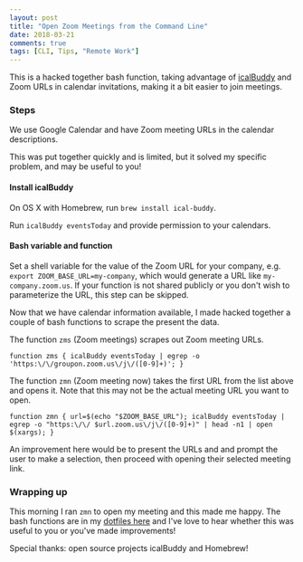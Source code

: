 ```yaml
---
layout: post
title: "Open Zoom Meetings from the Command Line"
date: 2018-03-21
comments: true
tags: [CLI, Tips, "Remote Work"]
---
```


This is a hacked together bash function, taking advantage of [icalBuddy](http://hasseg.org/icalBuddy/) and Zoom URLs in calendar invitations, making it a bit easier to join meetings.

### Steps

We use Google Calendar and have Zoom meeting URLs in the calendar descriptions.

This was put together quickly and is limited, but it solved my specific problem, and may be useful to you!

#### Install icalBuddy

On OS X with Homebrew, run `brew install ical-buddy`.

Run `icalBuddy eventsToday` and provide permission to your calendars.

#### Bash variable and function

Set a shell variable for the value of the Zoom URL for your company, e.g. `export ZOOM_BASE_URL=my-company`, which would generate a URL like `my-company.zoom.us`. If your function is not shared publicly or you don't wish to parameterize the URL, this step can be skipped.

Now that we have calendar information available, I made hacked together a couple of bash functions to scrape the present the data.

The function `zms` (Zoom meetings) scrapes out Zoom meeting URLs.

`function zms { icalBuddy eventsToday | egrep -o 'https:\/\/groupon.zoom.us\/j\/([0-9]+)'; }`

The function `zmn` (Zoom meeting now) takes the first URL from the list above and opens it. Note that this may not be the actual meeting URL you want to open.

`function zmn { url=$(echo "$ZOOM_BASE_URL"); icalBuddy eventsToday | egrep -o "https:\/\/
$url.zoom.us\/j\/([0-9]+)" | head -n1 | open $(xargs); }`

An improvement here would be to present the URLs and and prompt the user to make a selection, then proceed with opening their selected meeting link.


### Wrapping up

This morning I ran `zmn` to open my meeting and this made me happy. The bash functions are in my [dotfiles here](https://github.com/andyatkinson/dotfiles) and I've love to hear whether this was useful to you or you've made improvements!

Special thanks: open source projects icalBuddy and Homebrew!
